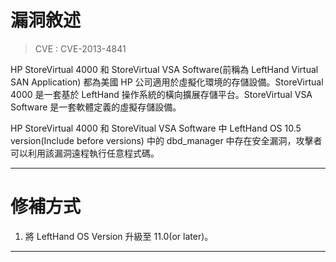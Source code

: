 # 漏洞敘述

> CVE : CVE-2013-4841

HP StoreVirtual 4000 和 StoreVirtual VSA Software(前稱為 LeftHand Virtual SAN Application) 都為美國 HP 公司適用於虛擬化環境的存儲設備。StoreVirtual 4000 是一套基於 LeftHand 操作系統的橫向擴展存儲平台。StoreVirtual VSA Software 是一套軟體定義的虛擬存儲設備。

HP StoreVirtual 4000 和 StoreVitual VSA Software 中 LeftHand OS 10.5 version(Include before versions) 中的 dbd_manager 中存在安全漏洞，攻擊者可以利用該漏洞遠程執行任意程式碼。


---

# 修補方式

1. 將 LeftHand OS Version 升級至 11.0(or later)。


---
